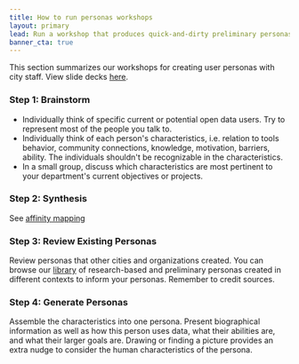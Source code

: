```yaml
---
title: How to run personas workshops
layout: primary
lead: Run a workshop that produces quick-and-dirty preliminary personas
banner_cta: true
---
```


This section summarizes our workshops for creating user personas with city staff. View slide decks [here](https://drive.google.com/drive/u/0/folders/1e9RJ-k8sv37-86VCTD0Gqhdi5Rvf6NL4).

### Step 1: Brainstorm

- Individually think of specific current or potential open data users. Try to represent most of the people you talk to.
- Individually think of each person's characteristics, i.e. relation to tools behavior, community connections, knowledge, motivation, barriers, ability. The individuals shouldn't be recognizable in the characteristics.
- In a small group, discuss which characteristics are most pertinent to your department's current objectives or projects.  

### Step 2: Synthesis

See [affinity mapping](https://docs.google.com/document/d/13kBJgo1On53gJolTb3DwJcqapnY9xSj5pApeupQOZDE/edit#heading=h.zh1im16vbcy1)

### Step 3: Review Existing Personas

Review personas that other cities and organizations created. You can browse our [library](https://sunlightpolicy.github.io/open-data-for-communities/personas-library/) of research-based and preliminary personas created in different contexts to inform your personas. Remember to credit sources.

### Step 4: Generate Personas

Assemble the characteristics into one persona. Present biographical information as well as how this person uses data, what their abilities are, and what their larger goals are. Drawing or finding a picture provides an extra nudge to consider the human characteristics of the persona.
